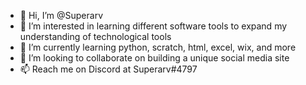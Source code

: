 - 👋 Hi, I’m @Superarv
- 👀 I’m interested in learning different software tools to expand my understanding of technological tools
- 🌱 I’m currently learning python, scratch, html, excel, wix, and more
- 💞️ I’m looking to collaborate on building a unique social media site
- 📫 Reach me on Discord at Superarv#4797

<!---
Superarv/Superarv is a ✨ special ✨ repository because its `README.md` (this file) appears on your GitHub profile.
You can click the Preview link to take a look at your changes.
--->
